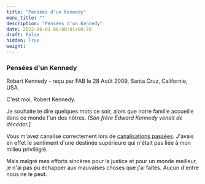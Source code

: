 ```yaml
---
title: "Pensées d'un Kennedy"
menu_title: ""
description: "Pensées d'un Kennedy"
date: 2022-06-01 06:00:01+00:78
draft: False
hidden: True
weight:
---
```

### Pensées d'un Kennedy

Robert Kennedy - reçu par FAB le 28 Août 2009, Santa Cruz, Californie, USA.

C'est moi, Robert Kennedy.

Je souhaite te dire quelques mots ce soir, alors que notre famille accueille dans ce monde l'un des nôtres. *[Son frère Edward Kennedy venait de décéder.]*

Vous m'avez canalisé correctement lors de [canalisations passées](/fr-contemporary-messages/fr-contemporary-messages-by-date-order/fr-contemporary-messages-2008/fr-2008-8-30-1-fab-robert-kennedy/). J'avais en effet le sentiment d'une destinée supérieure qui n'était pas liée à mon milieu privilégié.

Mais malgré mes efforts sincères pour la justice et pour un monde meilleur, je n'ai pas pu échapper aux mauvaises choses que j'ai faites. Aucun d'entre nous ne le peut.
